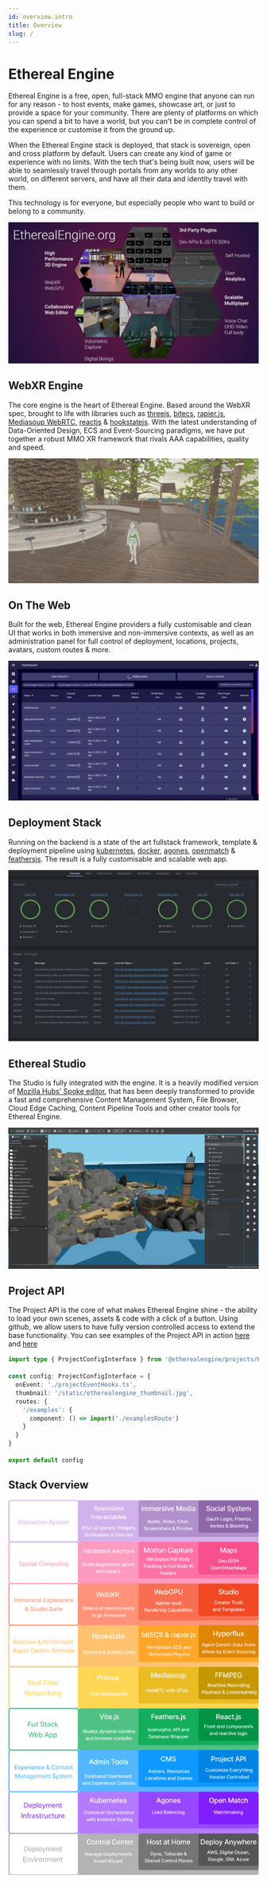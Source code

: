 ```yaml
---
id: overview.intro
title: Overview
slug: /
---
```

# Ethereal Engine

Ethereal Engine is a free, open, full-stack MMO engine that anyone can run for any reason - to host events, make games, showcase art, or just to provide a space for your community. There are plenty of platforms on which you can spend a bit to have a world, but you can't be in complete control of the experience or customise it from the ground up.

When the Ethereal Engine stack is deployed, that stack is sovereign, open and cross platform by default.
Users can create any kind of game or experience with no limits.
With the tech that's being built now, users will be able to seamlessly travel through portals from any worlds to any other world, on different servers,
and have all their data and identity travel with them.

This technology is for everyone, but especially people who want to build or belong to a community.

![](./images/ethereal-engine.jpg)

## WebXR Engine
The core engine is the heart of Ethereal Engine. Based around the WebXR spec, brought to life with libraries such as [threejs](https://threejs.org/), [bitecs](https://github.com/NateTheGreatt/bitECS), [rapier.js](https://github.com/dimforge/rapier.js), [Mediasoup WebRTC](https://github.com/versatica/mediasoup), [reactjs](https://reactjs.org/) & [hookstatejs](https://hookstate.js.org/).
With the latest understanding of Data-Oriented Design, ECS and Event-Sourcing paradigms, we have put together a robust MMO XR framework that rivals AAA capabilities, quality and speed.

![](./images/treehouse.jpeg)

## On The Web
Built for the web, Ethereal Engine providers a fully customisable and clean UI that works in both immersive and non-immersive contexts, as well as an administration panel for full control of deployment, locations, projects, avatars, custom routes & more.

![](./images/admin-panel.jpg)

## Deployment Stack
Running on the backend is a state of the art fullstack framework, template & deployment pipeline using [kubernetes](https://kubernetes.io/), [docker](https://www.docker.com/), [agones](https://agones.dev/site/), [openmatch](https://open-match.dev/site/) & [feathersjs](https://feathersjs.com/). The result is a fully customisable and scalable web app.

![](./images/backend-k8s.jpg)

## Ethereal Studio
The Studio is fully integrated with the engine. It is a heavily modified version of [Mozilla Hubs' Spoke editor](https://hubs.mozilla.com/spoke), that has been deeply transformed to provide a fast and comprehensive Content Management System, File Browser, Cloud Edge Caching, Content Pipeline Tools and other creator tools for Ethereal Engine.

![](./images/puttclub-editor.jpg)

## Project API
The Project API is the core of what makes Ethereal Engine shine - the ability to load your own scenes, assets & code with a click of a button. Using github, we allow users to have fully version controlled access to extend the base functionality. You can see examples of the Project API in action [here](https://etherealengine.com/explore) and [here](https://github.com/EtherealEngine/ee-development-test-suite)
```ts
import type { ProjectConfigInterface } from '@etherealengine/projects/ProjectConfigInterface'

const config: ProjectConfigInterface = {
  onEvent: './projectEventHooks.ts',
  thumbnail: '/static/etherealengine_thumbnail.jpg',
  routes: {
    '/examples': {
      component: () => import('./examplesRoute')
    }
  }
}

export default config
```

## Stack Overview
![](./images/stack.png)
